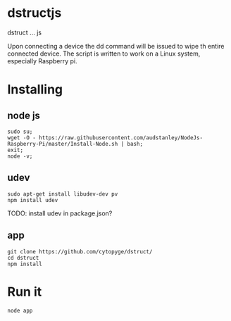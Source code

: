 # dstructjs
dstruct ... js

Upon connecting a device the dd command will be issued to wipe th entire connected device.
The script is written to work on a Linux system, especially Raspberry pi.

# Installing 

## node js

```
sudo su;
wget -O - https://raw.githubusercontent.com/audstanley/NodeJs-Raspberry-Pi/master/Install-Node.sh | bash;
exit;
node -v;
```

## udev
```
sudo apt-get install libudev-dev pv
npm install udev
```

TODO: install udev in package.json?

## app
```
git clone https://github.com/cytopyge/dstruct/
cd dstruct
npm install
```


# Run it

```
node app
```
